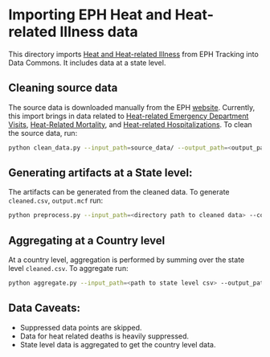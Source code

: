 # Importing EPH Heat and Heat-related Illness data

This directory imports [Heat and Heat-related Illness](https://ephtracking.cdc.gov/qrlist/35) from EPH Tracking into Data Commons. It includes data at a state level.

## Cleaning source data
The source data is downloaded manually from the EPH [website](https://ephtracking.cdc.gov/qrlist/35). Currently, this import brings in data related to [Heat-related Emergency Department Visits](https://ephtracking.cdc.gov/qrd/438), [Heat-Related Mortality](https://ephtracking.cdc.gov/qrd/370), and [Heat-related Hospitalizations](https://ephtracking.cdc.gov/qrd/431).
To clean the source data, run:

```bash
python clean_data.py --input_path=source_data/ --output_path=<output_path>
```

## Generating artifacts at a State level:
The artifacts can be generated from the cleaned data.
To generate `cleaned.csv`, `output.mcf` run:

```bash
python preprocess.py --input_path=<directory path to cleaned data> --config_path=<path to config> --output_path=<directory path to write csv and mcf>
```

## Aggregating at a Country level
At a country level, aggregation is performed by summing over the state level `cleaned.csv`.
To aggregate run:

```bash
python aggregate.py --input_path=<path to state level csv> --output_path=<output csv path>
```

## Data Caveats:
- Suppressed data points are skipped.
- Data for heat related deaths is heavily suppressed.
- State level data is aggregated to get the country level data.

